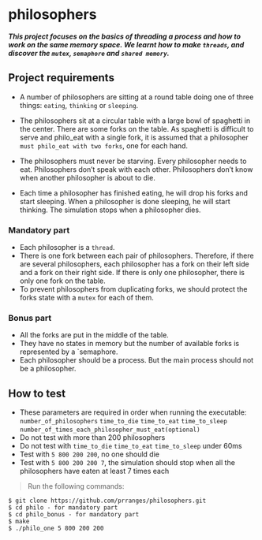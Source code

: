 # philosophers

***This project focuses on the basics of threading a process and how to work on the same memory space. We learnt how to make `threads`, and discover the `mutex`, `semaphore` and `shared memory`.***

## Project requirements

- A number of philosophers are sitting at a round table doing one of three things: `eating`, `thinking` or `sleeping`. 
  
- The philosophers sit at a circular table with a large bowl of spaghetti in the center. There are some forks on the table. As spaghetti is difficult to serve and philo_eat with a single fork, it is assumed that a philosopher `must philo_eat with two forks`, one for each hand.

- The philosophers must never be starving. Every philosopher needs to eat. Philosophers don’t speak with each other. Philosophers don’t know when another philosopher is about to die. 

- Each time a philosopher has finished eating, he will drop his forks and start sleeping. When a philosopher is done sleeping, he will start thinking. The simulation stops when a philosopher dies.

### Mandatory part
- Each philosopher is a `thread`.
- There is one fork between each pair of philosophers. Therefore, if there are several
philosophers, each philosopher has a fork on their left side and a fork on their right
side. If there is only one philosopher, there is only one fork on the table.
- To prevent philosophers from duplicating forks, we should protect the forks state
with a `mutex` for each of them.

### Bonus part

- All the forks are put in the middle of the table.
- They have no states in memory but the number of available forks is represented by
a `semaphore.
- Each philosopher should be a process. But the main process should not be a
philosopher.

## How to test

- These parameters are required in order when running the executable: `number_of_philosophers` `time_to_die` `time_to_eat` `time_to_sleep` `number_of_times_each_philosopher_must_eat(optional)`
- Do not test with more than 200 philosophers
- Do not test with `time_to_die` `time_to_eat` `time_to_sleep` under 60ms
- Test with `5 800 200 200`, no one should die
- Test with `5 800 200 200 7`, the simulation should stop when all the philosophers have eaten at least 7 times each

> Run the following commands:

```shell
$ git clone https://github.com/prranges/philosophers.git
$ cd philo - for mandatory part
$ cd philo_bonus - for mandatory part
$ make
$ ./philo_one 5 800 200 200
```
